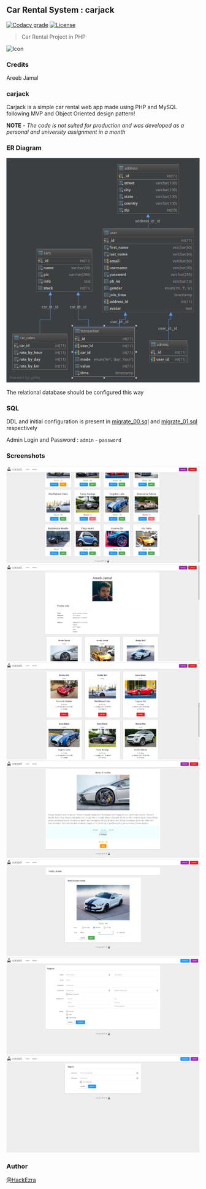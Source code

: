## Car Rental System : carjack
[![Codacy grade](https://img.shields.io/codacy/grade/442c898ff2c64dc9956a214bbc9c5b80.svg)]()
[![License](https://img.shields.io/badge/License-Apache%202.0-blue.svg)](https://opensource.org/licenses/Apache-2.0)  
> Car Rental Project in PHP

![Icon](http://res.cloudinary.com/amuroboclub/image/upload/v1488898371/carjack_rvksdf.png)

### Credits
Areeb Jamal

### carjack
Carjack is a simple car rental web app made using PHP and MySQL following MVP and Object Oriented design pattern!

**NOTE** - *The code is not suited for production and was developed as a personal and university assignment in a month* 

### ER Diagram

![](er_diagram.png)

The relational database should be configured this way

### SQL

DDL and initial configuration is present in [migrate_00.sql](migrate_00.sql) and [migrate_01.sql](migrate_01.sql) respectively

Admin Login and Password : `admin` - `password`

### Screenshots
![](screenshots/ss1.png)
![](screenshots/ss2.png)
![](screenshots/ss3.png)
![](screenshots/ss4.png)
![](screenshots/ss5.png)
![](screenshots/ss6.png)
![](screenshots/ss7.png)


### Author
[@HackEzra](https://github.com/HackEzra)
